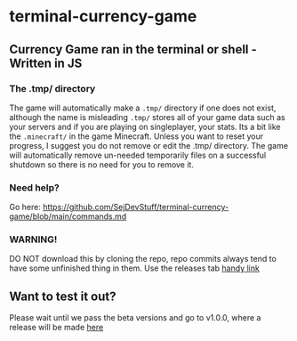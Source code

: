# terminal-currency-game
Currency Game ran in the terminal or shell - Written in JS
---
### The .tmp/ directory
The game will automatically make a ``.tmp/`` directory if one does not exist, although the name is misleading ``.tmp/`` stores all of your game data such as your servers and if you are playing on singleplayer, your stats. Its a bit like the ``.minecraft/`` in the game Minecraft. Unless you want to reset your progress, I suggest you do not remove or edit the .tmp/ directory. The game will automatically remove un-needed temporarily files on a successful shutdown so there is no need for you to remove it.

### Need help?
Go here: https://github.com/SejDevStuff/terminal-currency-game/blob/main/commands.md

### WARNING!
DO NOT download this by cloning the repo, repo commits always tend to have some unfinished thing in them. Use the releases tab [handy link](https://github.com/SejDevStuff/terminal-currency-game/releases)

## Want to test it out?
Please wait until we pass the beta versions and go to v1.0.0, where a release will be made [here](https://github.com/SejDevStuff/terminal-currency-game/releases)
